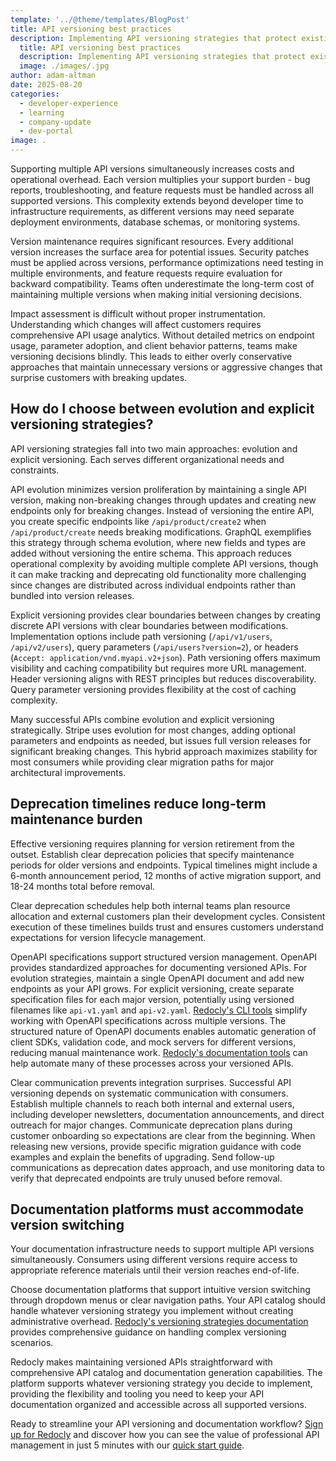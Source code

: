 ```yaml
---
template: '../@theme/templates/BlogPost'
title: API versioning best practices
description: Implementing API versioning strategies that protect existing integrations while enabling safe updates.
  title: API versioning best practices
  description: Implementing API versioning strategies that protect existing integrations while enabling safe updates.
  image: ./images/.jpg
author: adam-altman
date: 2025-08-20
categories:
  - developer-experience
  - learning
  - company-update
  - dev-portal
image: .
---
```


Supporting multiple API versions simultaneously increases costs and operational overhead. Each version multiplies your support burden - bug reports, troubleshooting, and feature requests must be handled across all supported versions. This complexity extends beyond developer time to infrastructure requirements, as different versions may need separate deployment environments, database schemas, or monitoring systems.

Version maintenance requires significant resources. Every additional version increases the surface area for potential issues. Security patches must be applied across versions, performance optimizations need testing in multiple environments, and feature requests require evaluation for backward compatibility. Teams often underestimate the long-term cost of maintaining multiple versions when making initial versioning decisions.

Impact assessment is difficult without proper instrumentation. Understanding which changes will affect customers requires comprehensive API usage analytics. Without detailed metrics on endpoint usage, parameter adoption, and client behavior patterns, teams make versioning decisions blindly. This leads to either overly conservative approaches that maintain unnecessary versions or aggressive changes that surprise customers with breaking updates.

## How do I choose between evolution and explicit versioning strategies?

API versioning strategies fall into two main approaches: evolution and explicit versioning. Each serves different organizational needs and constraints.

API evolution minimizes version proliferation by maintaining a single API version, making non-breaking changes through updates and creating new endpoints only for breaking changes. Instead of versioning the entire API, you create specific endpoints like `/api/product/create2` when `/api/product/create` needs breaking modifications. GraphQL exemplifies this strategy through schema evolution, where new fields and types are added without versioning the entire schema. This approach reduces operational complexity by avoiding multiple complete API versions, though it can make tracking and deprecating old functionality more challenging since changes are distributed across individual endpoints rather than bundled into version releases.

Explicit versioning provides clear boundaries between changes by creating discrete API versions with clear boundaries between modifications. Implementation options include path versioning (`/api/v1/users`, `/api/v2/users`), query parameters (`/api/users?version=2`), or headers (`Accept: application/vnd.myapi.v2+json`). Path versioning offers maximum visibility and caching compatibility but requires more URL management. Header versioning aligns with REST principles but reduces discoverability. Query parameter versioning provides flexibility at the cost of caching complexity.

Many successful APIs combine evolution and explicit versioning strategically. Stripe uses evolution for most changes, adding optional parameters and endpoints as needed, but issues full version releases for significant breaking changes. This hybrid approach maximizes stability for most consumers while providing clear migration paths for major architectural improvements.

## Deprecation timelines reduce long-term maintenance burden

Effective versioning requires planning for version retirement from the outset. Establish clear deprecation policies that specify maintenance periods for older versions and endpoints. Typical timelines might include a 6-month announcement period, 12 months of active migration support, and 18-24 months total before removal.

Clear deprecation schedules help both internal teams plan resource allocation and external customers plan their development cycles. Consistent execution of these timelines builds trust and ensures customers understand expectations for version lifecycle management.

OpenAPI specifications support structured version management. OpenAPI provides standardized approaches for documenting versioned APIs. For evolution strategies, maintain a single OpenAPI document and add new endpoints as your API grows. For explicit versioning, create separate specification files for each major version, potentially using versioned filenames like `api-v1.yaml` and `api-v2.yaml`. [Redocly's CLI tools](https://redocly.com/docs/cli) simplify working with OpenAPI specifications across multiple versions. The structured nature of OpenAPI documents enables automatic generation of client SDKs, validation code, and mock servers for different versions, reducing manual maintenance work. [Redocly's documentation tools](https://redocly.com/docs/redoc) can help automate many of these processes across your versioned APIs.

Clear communication prevents integration surprises. Successful API versioning depends on systematic communication with consumers. Establish multiple channels to reach both internal and external users, including developer newsletters, documentation announcements, and direct outreach for major changes. Communicate deprecation plans during customer onboarding so expectations are clear from the beginning. When releasing new versions, provide specific migration guidance with code examples and explain the benefits of upgrading. Send follow-up communications as deprecation dates approach, and use monitoring data to verify that deprecated endpoints are truly unused before removal.

## Documentation platforms must accommodate version switching

Your documentation infrastructure needs to support multiple API versions simultaneously. Consumers using different versions require access to appropriate reference materials until their version reaches end-of-life.

Choose documentation platforms that support intuitive version switching through dropdown menus or clear navigation paths. Your API catalog should handle whatever versioning strategy you implement without creating administrative overhead. [Redocly's versioning strategies documentation](https://redocly.com/docs-legacy/api-registry/resources/versioning-strategies) provides comprehensive guidance on handling complex versioning scenarios.

Redocly makes maintaining versioned APIs straightforward with comprehensive API catalog and documentation generation capabilities. The platform supports whatever versioning strategy you decide to implement, providing the flexibility and tooling you need to keep your API documentation organized and accessible across all supported versions.

Ready to streamline your API versioning and documentation workflow? [Sign up for Redocly](https://app.redocly.com/signup) and discover how you can see the value of professional API management in just 5 minutes with our [quick start guide](https://redocly.com/docs/api-registry/guides/api-registry-quickstart/).
